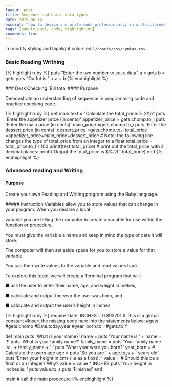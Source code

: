 ```yaml
---
layout: post
title: Sequence and basic data types
date: 2019-06-14
excerpt: "how to design and write code professionally in a structured/functional framework."
tags: [sample post, code, highlighting]
comments: true
---
```




To modify styling and highlight colors edit `/assets/css/syntax.css`.

### Basic Reading Writhing
{% highlight ruby %}
puts "Enter the two number to set a data"
a = gets
b = gets
puts "Outfut is " + a + b
{% endhighlight %}
<p>
<p>
<p>
</p>
### Desk Checking: Bill total
#### Purpose <p>
</p>
Demonstrate an understanding of sequence in programming code and practice checking code.

{% highlight ruby %}
def main
	text = "Calculate the total_price:%.2f\n"
	puts 'Enter the appetizer price (in cents)'
	appetizer_price = gets.chomp.to_i
	puts 'Enter the main price (in cents)'
	  main_price =gets.chomp.to_i
	puts 'Enter the dessert price (in cents)'
	 dessert_price =gets.chomp.to_i
	 total_price =appetizer_price+main_price+dessert_price
	# Note: the following line changes the type of total_price from an integer to a float
	total_price = total_price.to_f / 100
	printf(text,total_price)
	# print out the total_price with 2 decimal places:
	printf('Output the total_price is $%.2f', total_price)
end
{% endhighlight %}
<p>
<p>
<p>
</p>

### Advanced reading and Writing
#### Purpose
<p>
Create your own Reading and Writing program using the Ruby language.<p>
<p>
##### Instruction
 Variables allow you to store values that can change in your program. When you declare a local<p></p>
variable you are telling the computer to create a variable for use within the function or procedure.<p></p>
You must give the variable a name and keep in mind the type of data it will store.<p></p>
The computer will then set aside space for you to store a value for that variable.<p></p>
You can then write values to the variable and read values back.<p></p>
To explore this topic, we will create a Terminal program that will:<p></p>
■ ask the user to enter their name, age, and weight in metres,<p></p>
■ calculate and output the year the user was born, and<p></p>
■ calculate and output the user’s height in inches<p></p>
<p></p>

{% highlight ruby %}
require 'date'
INCHES = 0.393701  # This is a global constant
#Insert the missing code here into the statements below:
#gets
#gets.chomp
#Date.today.year
#year_born.to_i
#gets.to_f

def main
	puts 'What is your name?'
	name =
	puts 'Your name is ' + name + '!'
	puts 'What is your family name?'
	family_name =
	puts 'Your family name is: ' + family_name + '!'
	puts 'What year were you born?'
	year_born =
	# Calculate the users age
	age =
	puts 'So you are ' + age.to_s + ' years old'
	puts 'Enter your height in cms (i.e as a float): '
	value =  # Should this be a float or an Integer? Why?
	value = value * INCHES
	puts 'Your height in inches is: '
	puts value.to_s
	puts 'Finished'
end

main  # call the main procedure
{% endhighlight %}

<p>
<p>
<p>
</p>

